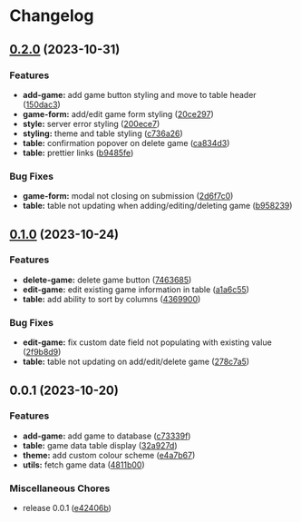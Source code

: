 # Changelog

## [0.2.0](https://github.com/Chattox/hypedb-frontend/compare/v0.1.0...v0.2.0) (2023-10-31)


### Features

* **add-game:** add game button styling and move to table header ([150dac3](https://github.com/Chattox/hypedb-frontend/commit/150dac3300815697cc8682333453d60f27550bc0))
* **game-form:** add/edit game form styling ([20ce297](https://github.com/Chattox/hypedb-frontend/commit/20ce297ac76dc3d8e46dcd1b4cfe6a40ebb2df3f))
* **style:** server error styling ([200ece7](https://github.com/Chattox/hypedb-frontend/commit/200ece76e2f269599150e8636c982e4473d047bb))
* **styling:** theme and table styling ([c736a26](https://github.com/Chattox/hypedb-frontend/commit/c736a2629943b43602310088f7cefe477a47505c))
* **table:** confirmation popover on delete game ([ca834d3](https://github.com/Chattox/hypedb-frontend/commit/ca834d371afc11e92408ea55d89d0a08621815ad))
* **table:** prettier links ([b9485fe](https://github.com/Chattox/hypedb-frontend/commit/b9485fe436877f55f64c85b2c8a52fa66e2701d5))


### Bug Fixes

* **game-form:** modal not closing on submission ([2d6f7c0](https://github.com/Chattox/hypedb-frontend/commit/2d6f7c07d271bb8a4f71a769a881a445ae8a5870))
* **table:** table not updating when adding/editing/deleting game ([b958239](https://github.com/Chattox/hypedb-frontend/commit/b95823961e44647922b638b25e9490ffddc3676d))

## [0.1.0](https://github.com/Chattox/hypedb-frontend/compare/v0.0.1...v0.1.0) (2023-10-24)


### Features

* **delete-game:** delete game button ([7463685](https://github.com/Chattox/hypedb-frontend/commit/74636858d32bcee5ba0a21758dfa8570eb55dc11))
* **edit-game:** edit existing game information in table ([a1a6c55](https://github.com/Chattox/hypedb-frontend/commit/a1a6c55b8d1a65589f1747b16fb755cefc5b0f86))
* **table:** add ability to sort by columns ([4369900](https://github.com/Chattox/hypedb-frontend/commit/4369900856de11a12d9375416fb2cf30a09fc043))


### Bug Fixes

* **edit-game:** fix custom date field not populating with existing value ([2f9b8d9](https://github.com/Chattox/hypedb-frontend/commit/2f9b8d9f3fccb019157d968a510a5c626078b5a4))
* **table:** table not updating on add/edit/delete game ([278c7a5](https://github.com/Chattox/hypedb-frontend/commit/278c7a521f5aad991986293b11854d8abae33307))

## 0.0.1 (2023-10-20)


### Features

* **add-game:** add game to database ([c73339f](https://github.com/Chattox/hypedb-frontend/commit/c73339fea5ff2350993fc1d672b2a0bca7c6fe36))
* **table:** game data table display ([32a927d](https://github.com/Chattox/hypedb-frontend/commit/32a927d8f91473543facac94303c7fa0253ea773))
* **theme:** add custom colour scheme ([e4a7b67](https://github.com/Chattox/hypedb-frontend/commit/e4a7b67bce75f365d419476e2f273b6b64039628))
* **utils:** fetch game data ([4811b00](https://github.com/Chattox/hypedb-frontend/commit/4811b0056593786e55ce7853dc9d283439cf6f7d))


### Miscellaneous Chores

* release 0.0.1 ([e42406b](https://github.com/Chattox/hypedb-frontend/commit/e42406b8c159b429d84326ac6d70956802a211d8))
